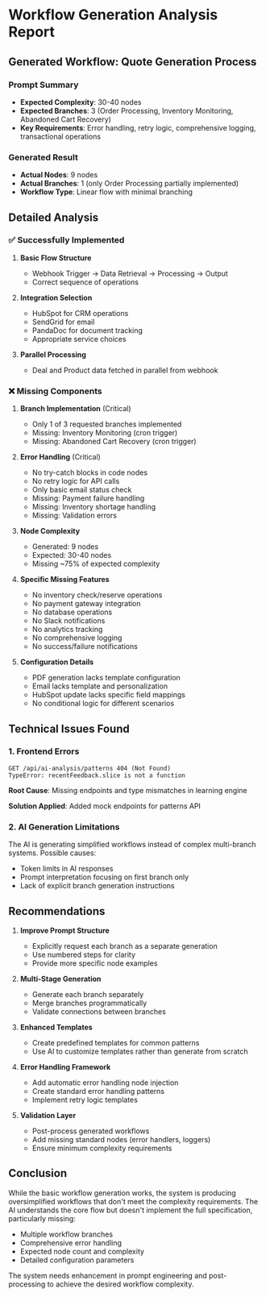 # Workflow Generation Analysis Report

## Generated Workflow: Quote Generation Process

### Prompt Summary
- **Expected Complexity**: 30-40 nodes
- **Expected Branches**: 3 (Order Processing, Inventory Monitoring, Abandoned Cart Recovery)
- **Key Requirements**: Error handling, retry logic, comprehensive logging, transactional operations

### Generated Result
- **Actual Nodes**: 9 nodes
- **Actual Branches**: 1 (only Order Processing partially implemented)
- **Workflow Type**: Linear flow with minimal branching

## Detailed Analysis

### ✅ Successfully Implemented
1. **Basic Flow Structure**
   - Webhook Trigger → Data Retrieval → Processing → Output
   - Correct sequence of operations

2. **Integration Selection**
   - HubSpot for CRM operations
   - SendGrid for email
   - PandaDoc for document tracking
   - Appropriate service choices

3. **Parallel Processing**
   - Deal and Product data fetched in parallel from webhook

### ❌ Missing Components

1. **Branch Implementation** (Critical)
   - Only 1 of 3 requested branches implemented
   - Missing: Inventory Monitoring (cron trigger)
   - Missing: Abandoned Cart Recovery (cron trigger)

2. **Error Handling** (Critical)
   - No try-catch blocks in code nodes
   - No retry logic for API calls
   - Only basic email status check
   - Missing: Payment failure handling
   - Missing: Inventory shortage handling
   - Missing: Validation errors

3. **Node Complexity**
   - Generated: 9 nodes
   - Expected: 30-40 nodes
   - Missing ~75% of expected complexity

4. **Specific Missing Features**
   - No inventory check/reserve operations
   - No payment gateway integration
   - No database operations
   - No Slack notifications
   - No analytics tracking
   - No comprehensive logging
   - No success/failure notifications

5. **Configuration Details**
   - PDF generation lacks template configuration
   - Email lacks template and personalization
   - HubSpot update lacks specific field mappings
   - No conditional logic for different scenarios

## Technical Issues Found

### 1. Frontend Errors
```
GET /api/ai-analysis/patterns 404 (Not Found)
TypeError: recentFeedback.slice is not a function
```

**Root Cause**: Missing endpoints and type mismatches in learning engine

**Solution Applied**: Added mock endpoints for patterns API

### 2. AI Generation Limitations
The AI is generating simplified workflows instead of complex multi-branch systems. Possible causes:
- Token limits in AI responses
- Prompt interpretation focusing on first branch only
- Lack of explicit branch generation instructions

## Recommendations

1. **Improve Prompt Structure**
   - Explicitly request each branch as a separate generation
   - Use numbered steps for clarity
   - Provide more specific node examples

2. **Multi-Stage Generation**
   - Generate each branch separately
   - Merge branches programmatically
   - Validate connections between branches

3. **Enhanced Templates**
   - Create predefined templates for common patterns
   - Use AI to customize templates rather than generate from scratch

4. **Error Handling Framework**
   - Add automatic error handling node injection
   - Create standard error handling patterns
   - Implement retry logic templates

5. **Validation Layer**
   - Post-process generated workflows
   - Add missing standard nodes (error handlers, loggers)
   - Ensure minimum complexity requirements

## Conclusion

While the basic workflow generation works, the system is producing oversimplified workflows that don't meet the complexity requirements. The AI understands the core flow but doesn't implement the full specification, particularly missing:
- Multiple workflow branches
- Comprehensive error handling  
- Expected node count and complexity
- Detailed configuration parameters

The system needs enhancement in prompt engineering and post-processing to achieve the desired workflow complexity.